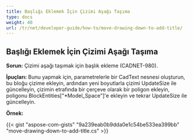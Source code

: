 ```yaml
---
title: Başlığı Eklemek İçin Çizimi Aşağı Taşıma
type: docs
weight: 40
url: /tr/net/developer-guide/how-to/move-drawing-down-to-add-title/
---
```


## **Başlığı Eklemek İçin Çizimi Aşağı Taşıma**

**Sorun:** Çizimi aşağı taşımak için başlık ekleme (CADNET-980).

**İpuçları:** Bunu yapmak için, parametrelerle bir CadText nesnesi oluşturun, bu bloğu çizime ekleyin, ardından yeni boyutlarla çizimi UpdateSize ile güncelleyin, çizimin etrafında bir çerçeve olarak bir poligon ekleyin, poligonu BlockEntities["*Model_Space"]'e ekleyin ve tekrar UpdateSize ile güncelleyin.

**Örnek:**

{{< gist "aspose-com-gists" "9a239eab0b9dda0e1c54be533ea399bb" "move-drawing-down-to-add-title.cs" >}}
